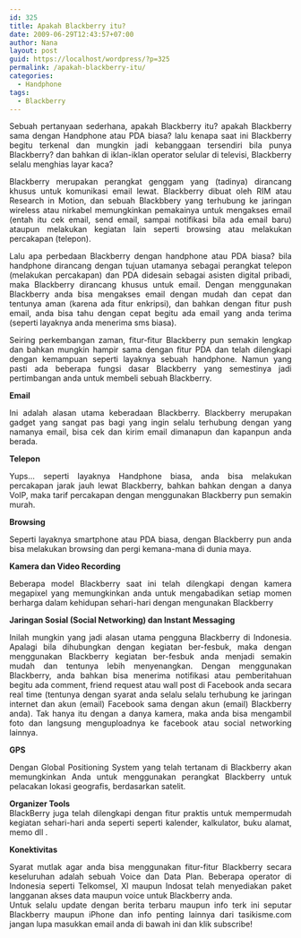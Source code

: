 ```yaml
---
id: 325
title: Apakah Blackberry itu?
date: 2009-06-29T12:43:57+07:00
author: Nana
layout: post
guid: https://localhost/wordpress/?p=325
permalink: /apakah-blackberry-itu/
categories:
  - Handphone
tags:
  - Blackberry
---
```

<p style="text-align: justify;">
  Sebuah pertanyaan sederhana, apakah Blackberry itu? apakah Blackberry sama dengan Handphone atau PDA biasa? lalu kenapa saat ini Blackberry begitu terkenal dan mungkin jadi kebanggaan tersendiri bila punya Blackberry? dan bahkan di iklan-iklan operator selular di televisi, Blackberry selalu menghias layar kaca?
</p>

<p style="text-align: justify;">
  Blackberry merupakan perangkat genggam yang (tadinya) dirancang khusus untuk komunikasi email lewat. Blackberry dibuat oleh RIM atau Research in Motion, dan sebuah Blackbbery yang terhubung ke jaringan wireless atau nirkabel memungkinkan pemakainya untuk mengakses email (entah itu cek email, send email, sampai notifikasi bila ada email baru) ataupun melakukan kegiatan lain seperti browsing atau melakukan percakapan (telepon).
</p>

<p style="text-align: justify;">
  Lalu apa perbedaan Blackberry dengan handphone atau PDA biasa? bila handphone dirancang dengan tujuan utamanya sebagai perangkat telepon (melakukan percakapan) dan PDA didesain sebagai asisten digital pribadi, maka Blackberry dirancang khusus untuk email. Dengan menggunakan Blackberry anda bisa mengakses email dengan mudah dan cepat dan tentunya aman (karena ada fitur enkripsi), dan bahkan dengan fitur push email, anda bisa tahu dengan cepat begitu ada email yang anda terima (seperti layaknya anda menerima sms biasa).
</p>

<p style="text-align: justify;">
  Seiring perkembangan zaman, fitur-fitur Blackberry pun semakin lengkap dan bahkan mungkin hampir sama dengan fitur PDA dan telah dilengkapi dengan kemampuan seperti layaknya sebuah handphone. Namun yang pasti ada beberapa fungsi dasar Blackberry yang semestinya jadi pertimbangan anda untuk membeli sebuah Blackberry.
</p>

<p style="text-align: justify;">
  <strong>Email </strong>
</p>

<div style="text-align: justify;">
  Ini adalah alasan utama keberadaan Blackberry. Blackberry merupakan gadget yang sangat pas bagi yang ingin selalu terhubung dengan yang namanya email, bisa cek dan kirim email dimanapun dan kapanpun anda berada.
</div>

<p style="text-align: justify;">
  <strong>Telepon</strong>
</p>

<div style="text-align: justify;">
  Yups… seperti layaknya Handphone biasa, anda bisa melakukan percakapan jarak jauh lewat Blackberry, bahkan bahkan dengan a danya VoIP, maka tarif percakapan dengan menggunakan Blackberry pun semakin murah.
</div>

<p style="text-align: justify;">
  <strong>Browsing </strong>
</p>

<div style="text-align: justify;">
  Seperti layaknya smartphone atau PDA biasa, dengan Blackberry pun anda bisa melakukan browsing dan pergi kemana-mana di dunia maya.
</div>

<p style="text-align: justify;">
  <strong>Kamera dan Video Recording </strong>
</p>

<div style="text-align: justify;">
  Beberapa model Blackberry saat ini telah dilengkapi dengan kamera megapixel yang memungkinkan anda untuk mengabadikan setiap momen berharga dalam kehidupan sehari-hari dengan mengunakan Blackberry
</div>

<p style="text-align: justify;">
  <strong>Jaringan Sosial (Social Networking) dan Instant Messaging </strong>
</p>

<div style="text-align: justify;">
  Inilah mungkin yang jadi alasan utama pengguna Blackberry di Indonesia. Apalagi bila dihubungkan dengan kegiatan ber-fesbuk, maka dengan menggunakan Blackberry kegiatan ber-fesbuk anda menjadi semakin mudah dan tentunya lebih menyenangkan. Dengan menggunakan Blackberry, anda bahkan bisa menerima notifikasi atau pemberitahuan begitu ada comment, friend request atau wall post di Facebook anda secara real time (tentunya dengan syarat anda selalu selalu terhubung ke jaringan internet dan akun (email) Facebook sama dengan akun (email) Blackberry anda). Tak hanya itu dengan a danya kamera, maka anda bisa mengambil foto dan langsung menguploadnya ke facebook atau social networking lainnya.
</div>

<p style="text-align: justify;">
  <strong>GPS </strong>
</p>

<div style="text-align: justify;">
  Dengan Global Positioning System yang telah tertanam di Blackberry akan memungkinkan Anda untuk menggunakan perangkat Blackberry untuk pelacakan lokasi geografis, berdasarkan satelit.
</div>

<p style="text-align: justify;">
  <strong>Organizer Tools</strong><br />BlackBerry juga telah dilengkapi dengan fitur praktis untuk mempermudah kegiatan sehari-hari anda seperti seperti kalender, kalkulator, buku alamat, memo dll .
</p>

**Konektivitas** 

<div style="text-align: justify;">
  Syarat mutlak agar anda bisa menggunakan fitur-fitur Blackberry secara keseluruhan adalah sebuah Voice dan Data Plan. Beberapa operator di Indonesia seperti Telkomsel, Xl maupun Indosat telah menyediakan paket langganan akses data maupun voice untuk Blackberry anda.
</div>

<div style="text-align: justify;">
  Untuk selalu update dengan berita terbaru maupun info terk ini seputar Blackberry maupun iPhone dan info penting lainnya dari tasikisme.com jangan lupa masukkan email anda di bawah ini dan klik subscribe!
</div>